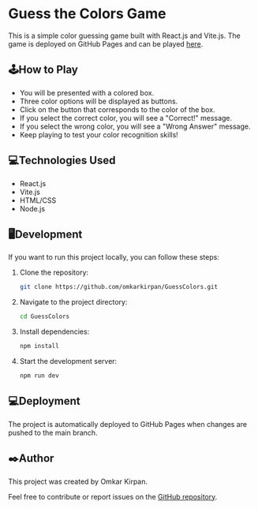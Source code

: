 # Guess the Colors Game

This is a simple color guessing game built with React.js and Vite.js. The game is deployed on GitHub Pages and can be played [here](https://omkarkirpan.github.io/GuessColors/).

## 🕹️How to Play

- You will be presented with a colored box.
- Three color options will be displayed as buttons.
- Click on the button that corresponds to the color of the box.
- If you select the correct color, you will see a "Correct!" message.
- If you select the wrong color, you will see a "Wrong Answer" message.
- Keep playing to test your color recognition skills!

## 💻Technologies Used

- React.js
- Vite.js
- HTML/CSS
- Node.js

## 🖥️Development

If you want to run this project locally, you can follow these steps:

1. Clone the repository:
   ```bash
   git clone https://github.com/omkarkirpan/GuessColors.git
   ```
2. Navigate to the project directory:
   ```bash
   cd GuessColors
   ```
3. Install dependencies:
   ```bash
   npm install
   ```
4. Start the development server:
   ```bash
   npm run dev
   ```

## 💻Deployment

The project is automatically deployed to GitHub Pages when changes are pushed to the main branch.

## ✒️Author

This project was created by Omkar Kirpan.

Feel free to contribute or report issues on the [GitHub repository](https://github.com/omkarkirpan/GuessColors).
